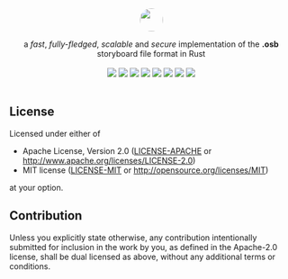 <div align="center">
   <a href="https://gitlab.com/Asperatus/osb"><img src="https://cdn.discordapp.com/attachments/414542714365935626/870083540799336488/osb.png" style="width: 41px; border-radius: 20px;" /></a>
   <p></p> a <i>fast</i>, <i>fully-fledged</i>, <i>scalable</i> and <i>secure</i> implementation of the <b>.osb</b> storyboard file format in Rust
</div>
<br/>
<div align="center">
  <a href="https://crates.io/crates/osb"><img src="https://img.shields.io/crates/v/osb?style=for-the-badge"/></a>
  <a href="https://pochiii.com"><img src="https://img.shields.io/badge/curated%20by-pochiii-000?style=for-the-badge" /></a>
  <a href="https://crates.io/crates/osb"><img src="https://img.shields.io/crates/d/osb?style=for-the-badge"/></a>
  <a href="https://gitlab.com/Asperatus/osb"><img src="https://img.shields.io/gitlab/coverage/Asperatus/osb/master?style=for-the-badge"/></a>
  <a href="https://crates.io/crates/osb"><img src="https://img.shields.io/crates/l/osb?style=for-the-badge"/></a>
  <a href="https://gitter.im/osb-rs/community?utm_source=share-link&utm_medium=link&utm_campaign=share-link"><img src="https://img.shields.io/badge/chat-on%20gitter-4db798?style=for-the-badge"/></a>
  <a href="https://docs.rs/osb"><img src="https://img.shields.io/badge/Read%20the%20-docs-informational?style=for-the-badge"/></a>
  <a href="https://gitlab.com/Asperatus/osb"><img src="https://img.shields.io/gitlab/pipeline/Asperatus/osb/master?style=for-the-badge"/></a>
</div>
<br/>

## License

Licensed under either of

 * Apache License, Version 2.0
   ([LICENSE-APACHE](LICENSE-APACHE) or http://www.apache.org/licenses/LICENSE-2.0)
 * MIT license
   ([LICENSE-MIT](LICENSE-MIT) or http://opensource.org/licenses/MIT)

at your option.

## Contribution

Unless you explicitly state otherwise, any contribution intentionally submitted
for inclusion in the work by you, as defined in the Apache-2.0 license, shall be
dual licensed as above, without any additional terms or conditions.
